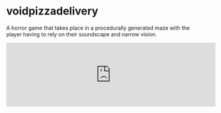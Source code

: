 # voidpizzadelivery
A horror game that takes place in a procedurally generated maze with the player having to rely on their soundscape and narrow vision.

<iframe src="https://itch.io/embed/1866668?border_width=2&amp;bg_color=000000&amp;fg_color=FF0000&amp;link_color=FF0000&amp;border_color=FF0000" width="554" height="169" frameborder="0"><a href="https://studioyaji.itch.io/voidpizzadelivery">voidpizzadelivery by YAJI</a></iframe>
